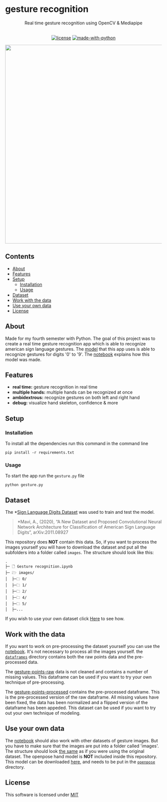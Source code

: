 # gesture recognition

<div align="center">
Real time gesture recognition using OpenCV & Mediapipe
<br />
</div>
<div align="center">
<br />

[![license](https://img.shields.io/badge/license-MIT-green)](LICENSE)
[![made-with-python](https://img.shields.io/badge/Made%20with-Python-1f425f)](https://www.python.org/) 
</div>

<p align="center">
  <img src="./examples/example.gif" width="640">
</p>

## Contents
- [About](#about)
- [Features](#features)
- [Setup](#setup)
  - [Installation](#installation)
  - [Usage](#usage)
- [Dataset](#dataset)
- [Work with the data](#work-with-the-data)
- [Use your own data](#use-your-own-data)
- [License](#license)

## About
Made for my fourth semester with Python. The goal of this project was to create a real time gesture recognition app which is able to recognize american sign language gestures. The [model](./model) that this app uses is able to recognize gestures for digits '0' to '9'. The [notebook](Gesture%20recognition.ipynb) explains how this model was made.

## Features
- __real time:__ gesture recognition in real time
- __multiple hands:__ multiple hands can be recognized at once
- __ambidextrous:__ recognize gestures on both left and right hand
- __debug:__ visualize hand skeleton, confidence & more

## Setup
### Installation
To install all the dependencies run this command in the command line
```
pip install -r requirements.txt
```
### Usage
To start the app run the `gesture.py` file
```
python gesture.py
```

## Dataset
The *[Sign Language Digits Dataset](https://github.com/ardamavi/Sign-Language-Digits-Dataset) was used to train and test the model. 

>*Mavi, A., (2020), “A New Dataset and Proposed Convolutional  Neural Network Architecture for Classification of American Sign Language Digits”, arXiv:2011.08927

This repository does __NOT__ contain this data. So, if you want to process the images yourself you will have to download the dataset and put all the subfolders into a folder called `images`.
The structure should look like this:
```
. 
├─ 🗋 Gesture recognition.ipynb 
├─ 🗁 images/
│  ├─🗀 0/ 
│  ├─🗀 1/ 
│  ├─🗀 2/ 
│  ├─🗀 4/ 
│  ├─🗀 5/ 
│  ├─...
```
If you wish to use your own dataset click [Here](#use-your-own-data) to see how.

## Work with the data
If you want to work on pre-processing the dataset yourself you can use the [notebook](Gesture%20recognition.ipynb). It's not necessary to process all the images yourself. the [`dataframes`](dataframes) directory contains both the raw points data and the pre-processed data.

The [gesture-points-raw](gesture-points-raw.csv) data is not cleaned and contains a number of missing values. This dataframe can be used if you want to try your own technique of pre-processing.

The [gesture-points-processed](gesture-points-processed.csv) contains the pre-processed dataframe. This is the pre-processed version of the raw dataframe. All missing values have been fixed, the data has been normalized and a flipped version of the dataframe has been appeded. This dataset can be used if you want to try out your own technique of modeling.

## Use your own data
The [notebook](Gesture%20recognition.ipynb) should also work with other datasets of gesture images. But you have to make sure that the images are put into a folder called 'images'. The structure should look [the same](#dataset) as if you were using the original dataset. The openpose hand model is __NOT__ included inside this repository. This model can be downloaded [here](https://www.kaggle.com/changethetuneman/openpose-model?select=pose_iter_102000.caffemodel), and needs to be put in the [`openpose`](openpose) directory.

## License

This software is licensed under [MIT](LICENSE)

